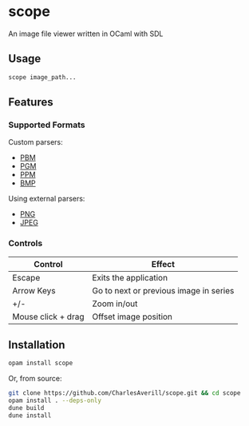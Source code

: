 # scope

An image file viewer written in OCaml with SDL

## Usage

```bash
scope image_path...
```

## Features

### Supported Formats

Custom parsers:
- [PBM](lib/formats/netpbm/pbm.ml)
- [PGM](lib/formats/netpbm/pgm.ml)
- [PPM](lib/formats/netpbm/ppm.ml)
- [BMP](lib/formats/bmp.ml)

Using external parsers:
- [PNG](lib/formats/extern/sdl_img.ml)
- [JPEG](lib/formats/extern/sdl_img.ml)

### Controls

| Control | Effect |
| --- | --- |
| Escape | Exits the application |
| Arrow Keys | Go to next or previous image in series |
| +/- | Zoom in/out |
| Mouse click + drag | Offset image position |

## Installation

```bash
opam install scope
```

Or, from source:

```bash
git clone https://github.com/CharlesAverill/scope.git && cd scope
opam install . --deps-only
dune build
dune install
```
